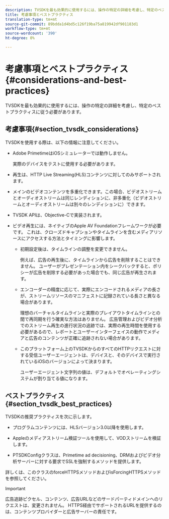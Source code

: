 ```yaml
---
description: TVSDKを最も効果的に使用するには、操作の特定の詳細を考慮し、特定のベストプラクティスに従う必要があります。
title: 考慮事項とベストプラクティス
translation-type: tm+mt
source-git-commit: 89bdda1d4bd5c126f19ba75a819942df901183d1
workflow-type: tm+mt
source-wordcount: '390'
ht-degree: 0%

---
```



# 考慮事項とベストプラクティス{#considerations-and-best-practices}

TVSDKを最も効果的に使用するには、操作の特定の詳細を考慮し、特定のベストプラクティスに従う必要があります。

## 考慮事項{#section_tvsdk_considerations}

TVSDKを使用する際は、以下の情報に注意してください。

* Adobe PrimetimeはiOSシミュレーターでは動作しません。

   実際のデバイスをテストに使用する必要があります。

* 再生は、HTTP Live Streaming(HLS)コンテンツに対してのみサポートされます。

* メインのビデオコンテンツを多重化できます。この場合、ビデオストリームとオーディオストリームは同じレンディションに、非多重化（ビデオストリームとオーディオストリームは別々のレンディションに）できます。

* TVSDK APIは、Objective-Cで実装されます。

* ビデオ再生には、ネイティブのApple AV Foundationフレームワークが必要です。 これは、クローズドキャプションやタイムラインを含むメディアリソースにアクセスする方法とタイミングに影響します。

   * 初期設定後は、タイムラインの調整を変更できません。

      例えば、広告の再生後に、タイムラインから広告を削除することはできません。 ユーザーがプレゼンテーション内をシークバックすると、ポリシーが広告を削除する必要があった場合でも、同じ広告が再生されます。

   * エンコーダーの精度に応じて、実際にエンコードされるメディアの長さが、ストリームリソースのマニフェストに記録されている長さと異なる場合があります。

      理想のバーチャルタイムラインと実際のプレイアウトタイムラインとの間で再同期を行う確実な方法はありません。 広告管理およびビデオ分析でのストリーム再生の進行状況の追跡では、実際の再生時間を使用する必要があるので、レポートとユーザーインターフェイスの動作でメディアと広告のコンテンツが正確に追跡されない場合があります。

   * このプラットフォーム上のTVSDKからのすべてのHTTPリクエストに対する受信ユーザーエージェントは、デバイスと、そのデバイスで実行されているiOSのバージョンによって決まります。

      ユーザーエージェント文字列の値は、デフォルトでオペレーティングシステムが割り当てる値になります。

## ベストプラクティス{#section_tvsdk_best_practices}

TVSDKの推奨プラクティスを次に示します。

* プログラムコンテンツには、HLSバージョン3.0以降を使用します。

* Appleのメディアストリーム検証ツールを使用して、VODストリームを検証します。

* PTSDKConfigクラスは、Primetime ad decisioning、DRMおよびビデオ分析サーバーに対する要求でSSLを強制するメソッドを提供します。

詳しくは、このクラスのforceHTTPSメソッドおよびisForcingHTTPSメソッドを参照してください。

>[!IMPORTANT]
>
>広告追跡ピクセル、コンテンツ、広告URLなどのサードパーティドメインへのリクエストは、変更されません。 HTTPS経由でサポートされるURLを提供するのは、コンテンツプロバイダーと広告サーバーの責任です。
